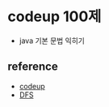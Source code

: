 # codeup 100제
 * java 기본 문법 익히기

 ## reference
  * [codeup](https://codeup.kr/problemsetsol.php?psid=23)
  * [DFS](https://github.com/ndb796/python-for-coding-test/blob/master/5/8.java)


  